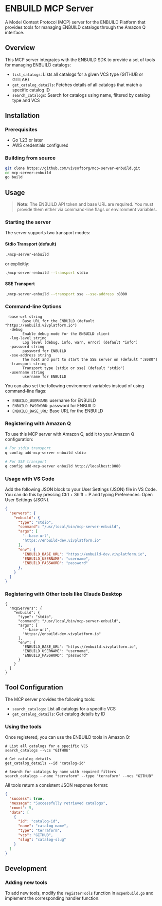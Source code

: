 # ENBUILD MCP Server

A Model Context Protocol (MCP) server for the ENBUILD Platform that provides tools for managing ENBUILD catalogs through the Amazon Q interface.

## Overview

This MCP server integrates with the ENBUILD SDK to provide a set of tools for managing ENBUILD catalogs:

- `list_catalogs`: Lists all catalogs for a given VCS type (GITHUB or GITLAB)
- `get_catalog_details`: Fetches details of all catalogs that match a specific catalog ID
- `search_catalogs`: Search for catalogs using name, filtered by catalog type and VCS

## Installation

### Prerequisites

- Go 1.23 or later
- AWS credentials configured

### Building from source

```bash
git clone https://github.com/vivsoftorg/mcp-server-enbuild.git
cd mcp-server-enbuild
go build
```

## Usage

> **Note:** The ENBUILD API token and base URL are required. You must provide them either via command-line flags or environment variables.

### Starting the server

The server supports two transport modes:

#### Stdio Transport (default)

```bash
./mcp-server-enbuild
```

or explicitly:

```bash
./mcp-server-enbuild --transport stdio
```

#### SSE Transport

```bash
./mcp-server-enbuild --transport sse --sse-address :8080
```

### Command-line Options

```
 -base-url string
    	Base URL for the ENBUILD (default "https://enbuild.vivplatform.io")
  -debug
    	Enable debug mode for the ENBUILD client
  -log-level string
    	Log level (debug, info, warn, error) (default "info")
  -password string
    	password for ENBUILD
  -sse-address string
    	The host and port to start the SSE server on (default ":8080")
  -transport string
    	Transport type (stdio or sse) (default "stdio")
  -username string
    	username for ENBUILD
```

You can also set the following environment variables instead of using command-line flags:
- `ENBUILD_USERNAME`: username for ENBUILD
- `ENBUILD_PASSWORD`: password for ENBUILD
- `ENBUILD_BASE_URL`: Base URL for the ENBUILD

### Registering with Amazon Q

To use this MCP server with Amazon Q, add it to your Amazon Q configuration:

```bash
# For stdio transport
q config add-mcp-server enbuild stdio

# For SSE transport
q config add-mcp-server enbuild http://localhost:8080
```

### Usage with VS Code

Add the following JSON block to your User Settings (JSON) file in VS Code. You can do this by pressing Ctrl + Shift + P and typing Preferences: Open User Settings (JSON).

```json
{
  "servers": {
    "enbuild": {
      "type": "stdio",
      "command": "/usr/local/bin/mcp-server-enbuild",
      "args": [
        "--base-url",
        "https://enbuild-dev.vivplatform.io"
      ],
      "env": {
        "ENBUILD_BASE_URL": "https://enbuild-dev.vivplatform.io",
        "ENBUILD_USERNAME": "username",
        "ENBUILD_PASSWORD": "password"
      },
    }
  }
}

```

### Registering with Other tools like Claude Desktop

```
{
  "mcpServers": {
    "enbuild": {
      "type": "stdio",
      "command": "/usr/local/bin/mcp-server-enbuild",
      "args": [
        "--base-url",
        "https://enbuild-dev.vivplatform.io"
      ],
      "env": {
        "ENBUILD_BASE_URL": "https://enbuild.vivplatform.io",
        "ENBUILD_USERNAME": "username",
        "ENBUILD_PASSWORD": "password"
      }
    }
  }
}
```

## Tool Configuration
The MCP server provides the following tools:
- `search_catalogs`: List all catalogs for a specific VCS
- `get_catalog_details`: Get catalog details by ID

### Using the tools

Once registered, you can use the ENBUILD tools in Amazon Q:

```
# List all catalogs for a specific VCS
search_catalogs --vcs "GITHUB"

# Get catalog details
get_catalog_details --id "catalog-id"

# Search for catalogs by name with required filters
search_catalogs --name "terraform" --type "terraform" --vcs "GITHUB"
```

All tools return a consistent JSON response format:

```json
{
  "success": true,
  "message": "Successfully retrieved catalogs",
  "count": 5,
  "data": [
    {
      "id": "catalog-id",
      "name": "catalog-name",
      "type": "terraform",
      "vcs": "GITHUB",
      "slug": "catalog-slug"
    }
  ]
}
```

## Development

### Adding new tools

To add new tools, modify the `registerTools` function in `mcpenbuild.go` and implement the corresponding handler function.
